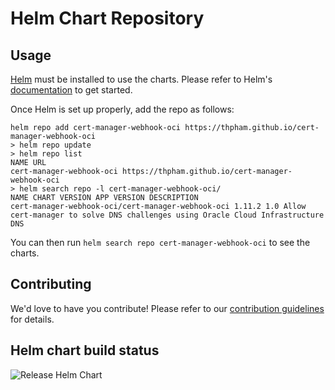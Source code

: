 # Helm Chart Repository

## Usage

[Helm](https://helm.sh) must be installed to use the charts.
Please refer to Helm's [documentation](https://helm.sh/docs/) to get started.

Once Helm is set up properly, add the repo as follows:

```console
helm repo add cert-manager-webhook-oci https://thpham.github.io/cert-manager-webhook-oci
> helm repo update
> helm repo list
NAME URL
cert-manager-webhook-oci https://thpham.github.io/cert-manager-webhook-oci
> helm search repo -l cert-manager-webhook-oci/
NAME CHART VERSION APP VERSION DESCRIPTION
cert-manager-webhook-oci/cert-manager-webhook-oci 1.11.2 1.0 Allow cert-manager to solve DNS challenges using Oracle Cloud Infrastructure DNS
```

You can then run `helm search repo cert-manager-webhook-oci` to see the charts.

## Contributing

<!-- Keep full URL links to repo files because this README syncs from main to gh-pages.  -->
We'd love to have you contribute! Please refer to our [contribution guidelines](https://github.com/thpham/cert-manager-webhook-oci/blob/main/CONTRIBUTING.md) for details.

## Helm chart build status

![Release Helm Chart](https://github.com/thpham/cert-manager-webhook-oci/workflows/Release%20Helm%20Chart/badge.svg?branch=main)
